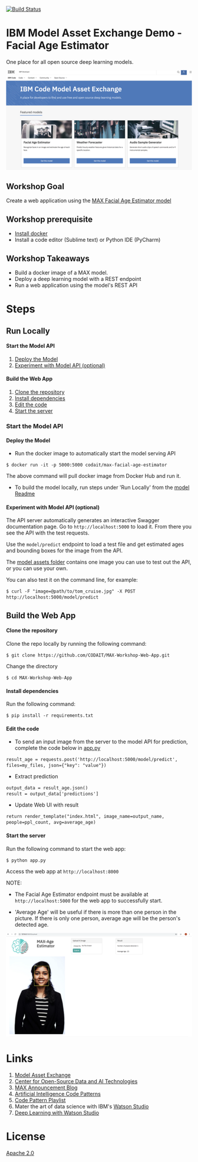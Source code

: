 [![Build Status](https://travis-ci.org/CODAIT/MAX-Workshop-Web-App.svg?branch=master)](https://travis-ci.org/CODAIT/MAX-Workshop-Web-App)

# IBM Model Asset Exchange Demo - Facial Age Estimator

One place for all open source deep learning models.

[![Model Asset Exchange](/doc/source/images/MAX.png)](https://developer.ibm.com/code/exchanges/models/)

## Workshop Goal

Create a web application using the [MAX Facial Age Estimator model](https://github.com/IBM/MAX-Facial-Age-Estimator)

## Workshop prerequisite

* [Install docker](https://docs.docker.com/install/)
* Install a code editor (Sublime text) or Python IDE (PyCharm)

## Workshop Takeaways

* Build a docker image of a MAX model.
* Deploy a deep learning model with a REST endpoint
* Run a web application using the model's REST API

# Steps

## Run Locally

#### Start the Model API

1. [Deploy the Model](#deploy-the-model)
2. [Experiment with Model API (optional)](#experiment-with-model-api-optional)

#### Build the Web App

1. [Clone the repository](#clone-the-repository)
2. [Install dependencies](#install-dependencies)
3. [Edit the code](#edit-the-code)
4. [Start the server](#start-the-server)


### Start the Model API

#### Deploy the Model

* Run the docker image to automatically start the model serving API

```
$ docker run -it -p 5000:5000 codait/max-facial-age-estimator
```

The above command will pull docker image from Docker Hub and run it. 

* To build the model locally,  run steps under 'Run Locally' from the [model Readme](https://github.com/IBM/MAX-Facial-Age-Estimator)

#### Experiment with Model API (optional)

The API server automatically generates an interactive Swagger documentation page. Go to ```http://localhost:5000``` to load it. From there you see the API with the test requests.

Use the ```model/predict``` endpoint to load a test file and get estimated ages and bounding boxes for the image from the API.

The [model assets folder](https://github.com/IBM/MAX-Facial-Age-Estimator/tree/master/assets) contains one image you can use to test out the API, or you can use your own.

You can also test it on the command line, for example:

```
$ curl -F "image=@path/to/tom_cruise.jpg" -X POST http://localhost:5000/model/predict
```

## Build the Web App

#### Clone the repository

Clone the repo locally by running the following command:

```
$ git clone https://github.com/CODAIT/MAX-Workshop-Web-App.git
```

Change the directory 

```
$ cd MAX-Workshop-Web-App
```

#### Install dependencies

Run the following command:

```
$ pip install -r requirements.txt
```

#### Edit the code

* To send an input image from the server to the model API for prediction, complete the code below in [app.py](app.py)

```
result_age = requests.post('http://localhost:5000/model/predict', files=my_files, json={"key": "value"})
```

* Extract prediction

```
output_data = result_age.json()
result = output_data['predictions']
```

* Update Web UI with result

```
return render_template("index.html", image_name=output_name, people=ppl_count, avg=average_age)
```

#### Start the server

Run the following command to start the web app:

```
$ python app.py
```

Access the web app at ```http://localhost:8000```

NOTE: 

* The Facial Age Estimator endpoint must be available at ```http://localhost:5000``` for the web app to successfully start.

* 'Average Age' will be useful if there is more than one person in the picture. If there is only one person, average age will be the person's detected age.

![Desired Result](/doc/source/images/result.png)


# Links

1. [Model Asset Exchange](https://developer.ibm.com/code/exchanges/models/)
2. [Center for Open-Source Data and AI Technologies](https://developer.ibm.com/code/open/centers/codait/)
3. [MAX Announcement Blog](https://developer.ibm.com/code/2018/03/20/igniting-a-community-around-deep-learning-models-with-model-asset-exchange-max/)
4. [Artificial Intelligence Code Patterns](https://developer.ibm.com/code/technologies/artificial-intelligence/)
5. [Code Pattern Playlist](https://www.youtube.com/playlist?list=PLzUbsvIyrNfknNewObx5N7uGZ5FKH0Fde)
6. Mater the art of data science with IBM's [Watson Studio](https://dataplatform.cloud.ibm.com/)
7. [Deep Learning with Watson Studio](https://www.ibm.com/cloud/deep-learning)


# License

[Apache 2.0](LICENSE)
